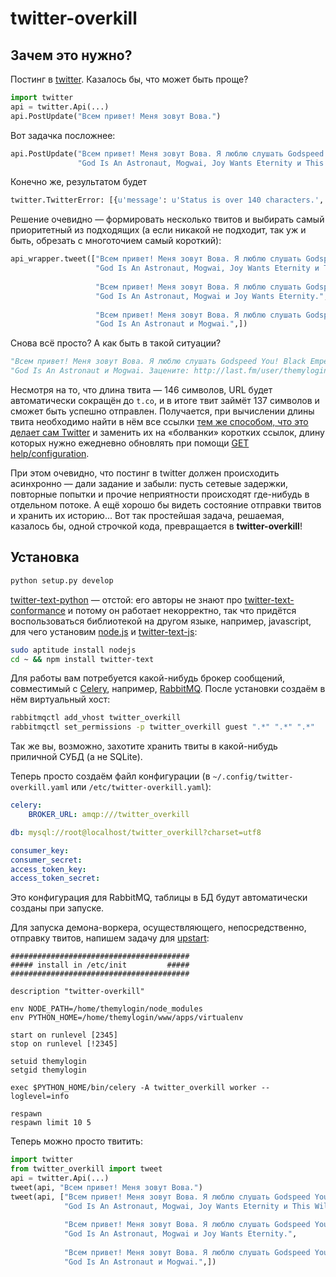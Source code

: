twitter-overkill
================

Зачем это нужно?
----------------

Постинг в [twitter](https://twitter.com). Казалось бы, что может быть проще?
```python
import twitter
api = twitter.Api(...)
api.PostUpdate("Всем привет! Меня зовут Вова.")
```
Вот задачка посложнее:
```python
api.PostUpdate("Всем привет! Меня зовут Вова. Я люблю слушать Godspeed You! Black Emperor, " +
               "God Is An Astronaut, Mogwai, Joy Wants Eternity и This Will Destroy You.")
```
Конечно же, результатом будет
```python
twitter.TwitterError: [{u'message': u'Status is over 140 characters.', u'code': 186}]
```
Решение очевидно — формировать несколько твитов и выбирать самый приоритетный из подходящих (а если никакой не подходит, так уж и быть, обрезать с многоточием самый короткий):
```python
api_wrapper.tweet(["Всем привет! Меня зовут Вова. Я люблю слушать Godspeed You! Black Emperor, " +
                   "God Is An Astronaut, Mogwai, Joy Wants Eternity и This Will Destroy You.",
                   
                   "Всем привет! Меня зовут Вова. Я люблю слушать Godspeed You! Black Emperor, " +
                   "God Is An Astronaut, Mogwai и Joy Wants Eternity.",
                   
                   "Всем привет! Меня зовут Вова. Я люблю слушать Godspeed You! Black Emperor, " +
                   "God Is An Astronaut и Mogwai.",])
```
Снова всё просто? А как быть в такой ситуации?
```python
"Всем привет! Меня зовут Вова. Я люблю слушать Godspeed You! Black Emperor, " +
"God Is An Astronaut и Mogwai. Зацените: http://last.fm/user/themylogin"
```
Несмотря на то, что длина твита — 146 символов, URL будет автоматически сокращён до `t.co`, и в итоге твит займёт 137 символов и сможет быть успешно отправлен. Получается, при вычислении длины твита необходимо найти в нём все ссылки [тем же способом, что это делает сам Twitter](https://github.com/twitter/twitter-text-js) и заменить их на «болванки» коротких ссылок, длину которых нужно ежедневно обновлять при помощи [GET help/configuration](https://dev.twitter.com/docs/api/1/get/help/configuration).

При этом очевидно, что постинг в twitter должен происходить асинхронно — дали задание и забыли: пусть сетевые задержки, повторные попытки и прочие неприятности происходят где-нибудь в отдельном потоке. А ещё хорошо бы видеть состояние отправки твитов и хранить их историю... Вот так простейшая задача, решаемая, казалось бы, одной строчкой кода, превращается в **twitter-overkill**!

Установка
---------

```bash
python setup.py develop
```

[twitter-text-python](https://github.com/ianozsvald/twitter-text-python) — отстой: его авторы не знают про [twitter-text-conformance](https://github.com/twitter/twitter-text-conformance) и потому он работает некорректно, так что придётся воспользоваться библиотекой на другом языке, например, javascript, для чего установим [node.js](http://nodejs.org) и [twitter-text-js](https://github.com/twitter/twitter-text-js):
```bash
sudo aptitude install nodejs
cd ~ && npm install twitter-text
```

Для работы вам потребуется какой-нибудь брокер сообщений, совместимый с [Celery](http://www.celeryproject.org/), например, [RabbitMQ](http://www.rabbitmq.com/). После установки создаём в нём виртуальный хост:
```bash
rabbitmqctl add_vhost twitter_overkill
rabbitmqctl set_permissions -p twitter_overkill guest ".*" ".*" ".*"
```

Так же вы, возможно, захотите хранить твиты в какой-нибудь приличной СУБД (а не SQLite).

Теперь просто создаём файл конфигурации (в `~/.config/twitter-overkill.yaml` или `/etc/twitter-overkill.yaml`):
```yaml
celery:
    BROKER_URL: amqp:///twitter_overkill

db: mysql://root@localhost/twitter_overkill?charset=utf8

consumer_key:
consumer_secret:
access_token_key:
access_token_secret:
```
Это конфигурация для RabbitMQ, таблицы в БД будут автоматически созданы при запуске.

Для запуска демона-воркера, осуществляющего, непосредственно, отправку твитов, напишем задачу для [upstart](http://upstart.ubuntu.com/):
```text
########################################
##### install in /etc/init         #####
########################################

description "twitter-overkill"

env NODE_PATH=/home/themylogin/node_modules
env PYTHON_HOME=/home/themylogin/www/apps/virtualenv

start on runlevel [2345]
stop on runlevel [!2345]

setuid themylogin
setgid themylogin

exec $PYTHON_HOME/bin/celery -A twitter_overkill worker --loglevel=info

respawn
respawn limit 10 5
```

Теперь можно просто твитить:
```python
import twitter
from twitter_overkill import tweet
api = twitter.Api(...)
tweet(api, "Всем привет! Меня зовут Вова.")
tweet(api, ["Всем привет! Меня зовут Вова. Я люблю слушать Godspeed You! Black Emperor, " +
            "God Is An Astronaut, Mogwai, Joy Wants Eternity и This Will Destroy You.",
             
            "Всем привет! Меня зовут Вова. Я люблю слушать Godspeed You! Black Emperor, " +
            "God Is An Astronaut, Mogwai и Joy Wants Eternity.",
             
            "Всем привет! Меня зовут Вова. Я люблю слушать Godspeed You! Black Emperor, " +
            "God Is An Astronaut и Mogwai.",])
```
